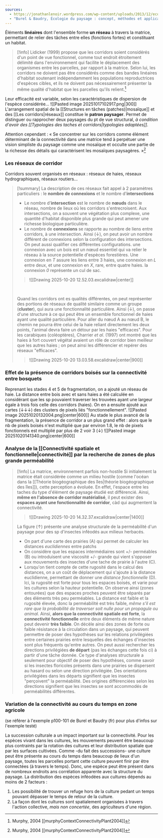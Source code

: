 ```yaml
---
sources:
  - https://jonathanlenoir.wordpress.com/wp-content/uploads/2013/12/ecologie-du-paysage.pdf
  - "Burel & Baudry, Écologie du paysage : concept, méthodes et applications (2nde édition)"
---
```

Éléments **linéaires** dont l'ensemble forme **un réseau** à travers la matrice, permettant de relier des tâches entre elles (fonctions fortes) et constituant un habitat.

 >[!info] Lidicker (1999) propose que les corridors soient considérés d'un point de vue fonctionnel, comme tout endroit étroitement délimité dans l'environnement qui facilite le déplacement des organismes entre les parcelles, par rapport à la matrice. Selon lui, les corridors ne doivent pas être considérés comme des bandes linéaires d'habitat soutenant indépendamment les populations reproductrices d'espèces cibles, et ils ne doivent pas nécessairement présenter la même qualité d'habitat que les parcelles qu'ils relient.[^1]

Leur efficacité est variable, selon les caractéristiques de dispersion de l'espèce considérée...
![[Pasted image 20251017102917.png|300]]
<br>
L'arrangement spatial de la [[Structures en tâches (patches)|mosaïque]] et des [[Les corridors|réseaux]] constitue le **patron paysager**. Permet de distinguer ou rapprocher deux paysages du pt de vue structural, *à condition d'avoir des [[Typologies des taches et corridors|typologies adaptées]]*.

Attention cependant : « Se concentrer sur les corridors comme élément déterminant de la connectivité dans une matrice tend à perpétuer une vision simpliste du paysage comme une mosaïque et occulte une partie de la richesse des détails qui caractérisent les mosaïques paysagères. »[^1]

### Les réseaux de corridor

Corridors souvent organisés en réseaux : réseaux de haies, réseaux hydrographiques, réseaux routiers...
>[!summary] La description de ces réseaux fait appel à 2 paramètres particuliers : le **nombre de connexions** et le nombre d'**intersections**
>- Le nombre d'**intersection** est le nombre de **nœuds** dans le réseau, nombre de lieux où les corridors s'entrecroisent. Aux intersections, on a souvent une végétation plus complexe, une quantité d'habitat disponible plus grande qui peut amener une richesse biologique particulière.
>- Le nombre de **connexions** se rapporte au nombre de liens entre corridors, à une intersection. Ainsi (↓), on peut avoir un nombre différent de connexions selon la configuration des intersections. On peut aussi qualifier ces différentes configurations. une connexion avec un bois est un nœud essentiel qui va relier le réseau à la source potentielle d'espèces forestières. Une connexion en *T* assure les liens entre 3 haies, une connexion en *L* entre deux, et une connexion en *X*, rare, entre quatre haies. la connexion *0* représente un cul de sac.
>>![[Drawing 2025-10-20 12.52.03.excalidraw|center]]
>
><br> 
>
>Quand les corridors ont es qualités différentes, on peut représenter des portions de réseaux de qualité similaire comme un groupe (**cluster**), qui aura une fonctionnalité particulière. Ainsi (↓), on passe d'une structure à ce qui peut être un ensemble fonctionnel de haies ayant une qualité particulière. Pour aller du nœud A au nœud B, le chemin ne pourra être celui de la haie reliant directement les deux points, l'animal devra faire un détour par les haies "efficaces". Pour les carabiques (coléoptères), Charrier *et al*. (1997) ont montré que les haies à fort couvert végétal avaient un rôle de corridor bien meilleur que les autres haies ; on peut ainsi les différencier et repérer des réseaux "efficaces".
>>![[Drawing 2025-10-20 13.03.58.excalidraw|center|900]]

### Effet de la présence de corridors boisés sur la connectivité entre bosquets

Reprenant les stades 4 et 5 de fragmentation, on a ajouté un réseau de haie. La distance entre bois avec et sans haies a été calculée en considérant que les sp pouvaient traverser les trouvées ayant une largeur égale à trois fois celle des corridors (haies). On en a ensuite ajouté aux cartes (↓↓↓) des clusters de pixels liés "fonctionnellement".
![[Pasted image 20251020132004.png|center|600]]
Au stade le plus avancé de la fragmentation, la présence de corridor a un plus grand effet :
alors que le nb de pixels boisés n'est multiplié que par environ 1.8, le nb de pixels fonctionnels est multiplié par plus de 2 voir 3 (↓)
![[Pasted image 20251020141340.png|center|600]]

### Analyse de la [[Connectivité spatiale et fonctionnelle|connectivité]] par la recherche de zones de plus grande perméabilité

>[!info] La matrice, environnement parfois non-hostile
>Si initialement la matrice était considérée comme un milieu hostile (comme l'océan dans la [[Théorie biogéographique des îles|théorie biogéographique des îles]]), cette perception a évoluée.
>En effet, l'espace entre les taches du type d'élément de paysage étudié est différencié. Ainsi, **même en l'absence de corridor matérialisé**, il peut exister des **espaces ayant une fonctionnalité de corridor**, càd qui augmentent la connectivité.
>>![[Drawing 2025-10-20 14.32.37.excalidraw|center|1400]]
>
>La figure (↑) présente une analyse structurale de la perméabilité d'un paysage pour des sp d'insectes inféodés aux milieux herbacés.
>- On part d'une carte des prairies (A) qui permet de calculer les distances *euclidiennes* entre patchs
>- On considère que les espaces intermédiaires sont +/- perméables (B) ou introduisent une viscosité +/- grande qui vient s'opposer aux mouvements des insectes d'une tache de prairie à l'autre (C).
>- Lorsqu'on tient compte de cette rugosité dans le calcul des distances, on a un coût de déplacement qui s'ajoute à la distance euclidienne, permettant de donner une *distance fonctionnelle* (D).
>Ici, la rugosité est forte pour tous les espaces boisés, et varie pour les cultures selon la hauteur potentielle.
>On observe ainsi (zones entourées) que des espaces proches peuvent être séparés par des éléments très peu perméables. La distance est faible et la rugosité élevée, donc la perméabilité est très faible, *même s'il est rare que la probabilité de traverser soit nulle pour un propagule ou animal*.
>Ainsi, **alors que la connectivité spatiale est forte**, la **connectivité fonctionnelle** entre deux éléments de même nature peut devenir **très faible**.
>On décèle ainsi des zones de forte ou faible résistance à la circulation dans un paysage, qui peuvent permettre de poser des hypothèses sur les relations privilégiées entre certaines prairies entre lesquelles des échanges d'insectes sont plus fréquents qu'entre autres.
>On peut aussi rechercher les directions privilégiées **de départ** (pas les échanges cette fois ci) à partir d'une tâche donnée. 
>Ce type d'analyses structurale a seulement pour objectif de poser des hypothèses, comme savoir si les insectes floricoles présents dans une prairies se dispersent au hasard ou selon une direction privilégiée.
>Des orientations privilégiées dans les départs signifient que les insectes "perçoivent" la perméabilité. Des origines différenciées selon les directions signifient que les insectes se sont accommodés de perméabilités différentes.

### Variation de la connectivité au cours du temps en zone agricole

(se référer à l'exemple p100-101 de Burel et Baudry (fr) pour plus d'infos sur l'exemple testé)

La succession culturale a un impact important sur la connectivité. 
Pour les espèces vivant dans les cultures, les mouvements peuvent être beaucoup plus contraints par la rotation des cultures et leur distribution spatiale que par les surfaces cultivées. 
Comme -du fait des successions- une culture peut être présente au cours du temps dans beaucoup de lieux d'un paysage, toutes les parcelles portant cette culture peuvent finir par être connectées (à travers le temps). Donc, une espèce peut être présent dans de nombreux endroits ans corrélation apparente avec la structure du paysage.
La distribution des espèces inféodées aux cultures dépends au moins de 2 facteurs : 
1. Les possibilité de trouver un refuge hors de la culture pedant un temps pouvant dépasser le temps de retour de la culture.
2. La façon dont les cultures sont spatialement organisées à travers l'action collective, *mais non concertée*, des agriculteurs d'une région.

[^1]: Murphy, 2004 [[murphyContextConnectivityPlant2004]]
